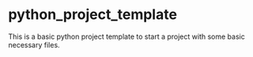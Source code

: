 # python_project_template
This is a basic python project template to start a project with some basic necessary files.
